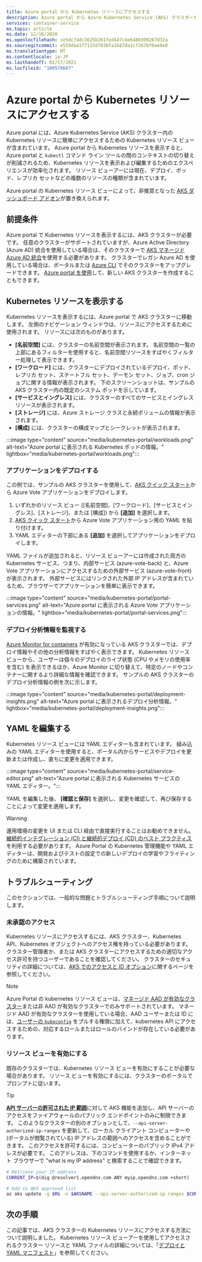 ```yaml
---
title: Azure portal から Kubernetes リソースにアクセスする
description: Azure portal から Azure Kubernetes Service (AKS) クラスターを管理するために Kubernetes リソースを操作する方法について説明します。
services: container-service
ms.topic: article
ms.date: 12/16/2020
ms.openlocfilehash: ce5dc74dc3625b2b1fed447c4e6480308267d32a
ms.sourcegitcommit: e559daa1f7115d703bfa1b87da1cf267bf6ae9e8
ms.translationtype: HT
ms.contentlocale: ja-JP
ms.lasthandoff: 02/17/2021
ms.locfileid: "100578687"
---
```

# <a name="access-kubernetes-resources-from-the-azure-portal"></a>Azure portal から Kubernetes リソースにアクセスする

Azure portal には、Azure Kubernetes Service (AKS) クラスター内の Kubernetes リソースに簡単にアクセスするための Kubernetes リソース ビューが含まれています。 Azure portal から Kubernetes リソースを表示すると、Azure portal と `kubectl` コマンド ライン ツールの間のコンテキストの切り替えが削減されるため、Kubernetes リソースを表示および編集するためのエクスペリエンスが効率化されます。 リソース ビューアーには現在、デプロイ、ポッド、レプリカ セットなどの複数のリソースの種類が含まれています。

Azure portal の Kubernetes リソース ビューによって、非推奨となった [AKS ダッシュボード アドオン][kubernetes-dashboard]が置き換えられます。

## <a name="prerequisites"></a>前提条件

Azure portal で Kubernetes リソースを表示するには、AKS クラスターが必要です。 任意のクラスターがサポートされていますが、Azure Active Directory (Azure AD) 統合を使用している場合は、そのクラスターで [AKS マネージド Azure AD 統合][aks-managed-aad]を使用する必要があります。 クラスターでレガシ Azure AD を使用している場合は、ポータルまたは [Azure CLI][cli-aad-upgrade] でそのクラスターをアップグレードできます。 [Azure portal を使用][portal-cluster]して、新しい AKS クラスターを作成することもできます。

## <a name="view-kubernetes-resources"></a>Kubernetes リソースを表示する

Kubernetes リソースを表示するには、Azure portal で AKS クラスターに移動します。 左側のナビゲーション ウィンドウは、リソースにアクセスするために使用されます。 リソースには次のものがあります。

- **[名前空間]** には、クラスターの名前空間が表示されます。 名前空間の一覧の上部にあるフィルターを使用すると、名前空間リソースをすばやくフィルター処理して表示できます。
- **[ワークロード]** には、クラスターにデプロイされているデプロイ、ポッド、レプリカ セット、ステートフル セット、デーモン セット、ジョブ、cron ジョブに関する情報が表示されます。 下のスクリーンショットは、サンプルの AKS クラスター内の既定のシステム ポッドを示しています。
- **[サービスとイングレス]** には、クラスターのすべてのサービスとイングレス リソースが表示されます。
- **[ストレージ]** には、Azure ストレージ クラスと永続ボリュームの情報が表示されます。
- **[構成]** には、クラスターの構成マップとシークレットが表示されます。

:::image type="content" source="media/kubernetes-portal/workloads.png" alt-text="Azure portal に表示される Kubernetes ポッドの情報。" lightbox="media/kubernetes-portal/workloads.png":::

### <a name="deploy-an-application"></a>アプリケーションをデプロイする

この例では、サンプルの AKS クラスターを使用して、[AKS クイック スタート][portal-quickstart]から Azure Vote アプリケーションをデプロイします。

1. いずれかのリソース ビュー ([名前空間]、[ワークロード]、[サービスとイングレス]、[ストレージ]、または [構成]) から **[追加]** を選択します。
1. [AKS クイック スタート][portal-quickstart]から Azure Vote アプリケーション用の YAML を貼り付けます。
1. YAML エディターの下部にある **[追加]** を選択してアプリケーションをデプロイします。 

YAML ファイルが追加されると、リソース ビューアーには作成された両方の Kubernetes サービス、つまり、内部サービス (azure-vote-back) と、Azure Vote アプリケーションにアクセスするための外部サービス (azure-vote-front) が表示されます。 外部サービスにはリンクされた外部 IP アドレスが含まれているため、ブラウザーでアプリケーションを簡単に表示できます。

:::image type="content" source="media/kubernetes-portal/portal-services.png" alt-text="Azure portal に表示される Azure Vote アプリケーションの情報。" lightbox="media/kubernetes-portal/portal-services.png":::

### <a name="monitor-deployment-insights"></a>デプロイ分析情報を監視する

[Azure Monitor for containers][enable-monitor] が有効になっている AKS クラスターでは、デプロイ情報やその他の分析情報をすばやく表示できます。 Kubernetes リソース ビューから、ユーザーは個々のデプロイのライブ状態 (CPU やメモリの使用率を含む) を表示できるほか、Azure Monitor に切り替えて、特定のノードやコンテナーに関するより詳細な情報を確認できます。 サンプルの AKS クラスターのデプロイ分析情報の例を次に示します。

:::image type="content" source="media/kubernetes-portal/deployment-insights.png" alt-text="Azure portal に表示されるデプロイ分析情報。" lightbox="media/kubernetes-portal/deployment-insights.png":::

## <a name="edit-yaml"></a>YAML を編集する

Kubernetes リソース ビューには YAML エディターも含まれています。 組み込みの YAML エディターを使用すると、ポータル内からサービスやデプロイを更新または作成し、直ちに変更を適用できます。

:::image type="content" source="media/kubernetes-portal/service-editor.png" alt-text="Azure portal に表示される Kubernetes サービスの YAML エディター。":::

YAML を編集した後、 **[確認と保存]** を選択し、変更を確認して、再び保存することによって変更を適用します。

>[!WARNING]
> 運用環境の変更を UI または CLI 経由で直接実行することはお勧めできません。[継続的インテグレーション (CI) と継続的デプロイ (CD) のベスト プラクティス](kubernetes-action.md)を利用する必要があります。 Azure Portal の Kubernetes 管理機能や YAML エディターは、開発およびテストの設定での新しいデプロイの学習やフライティングのために構築されています。

## <a name="troubleshooting"></a>トラブルシューティング

このセクションでは、一般的な問題とトラブルシューティング手順について説明します。

### <a name="unauthorized-access"></a>未承認のアクセス

Kubernetes リソースにアクセスするには、AKS クラスター、Kubernetes API、Kubernetes オブジェクトへのアクセス権を持っている必要があります。 クラスター管理者か、または AKS クラスターにアクセスするための適切なアクセス許可を持つユーザーであることを確認してください。 クラスターのセキュリティの詳細については、[AKS でのアクセスと ID オプション][concepts-identity]に関するページを参照してください。

>[!NOTE]
> Azure Portal の kubernetes リソース ビューは、[マネージド AAD が有効なクラスター](managed-aad.md)または非 AAD が有効なクラスターでのみサポートされています。 マネージド AAD が有効なクラスターを使用している場合、AAD ユーザーまたは ID には、[ユーザーの `kubeconfig`](control-kubeconfig-access.md) をプルする権限に加えて、kubernetes API にアクセスするための、対応するロールまたはロールのバインドが存在している必要があります。

### <a name="enable-resource-view"></a>リソース ビューを有効にする

既存のクラスターでは、Kubernetes リソース ビューを有効にすることが必要な場合があります。 リソース ビューを有効にするには、クラスターのポータルでプロンプトに従います。

> [!TIP]
> [**API サーバーの許可された IP 範囲**](api-server-authorized-ip-ranges.md)に対して AKS 機能を追加し、API サーバーのアクセスをファイアウォールのパブリック エンドポイントのみに制限できます。 このようなクラスターの別のオプションとして、`--api-server-authorized-ip-ranges` を更新して、ローカル クライアント コンピューターや (ポータルが閲覧されている) IP アドレスの範囲へのアクセスを含めることができます。 このアクセスを許可するには、コンピューターのパブリック IPv4 アドレスが必要です。 このアドレスは、下のコマンドを使用するか、インターネット ブラウザーで "what is my IP address" と検索することで確認できます。
```bash
# Retrieve your IP address
CURRENT_IP=$(dig @resolver1.opendns.com ANY myip.opendns.com +short)

# Add to AKS approved list
az aks update -g $RG -n $AKSNAME --api-server-authorized-ip-ranges $CURRENT_IP/32

```

## <a name="next-steps"></a>次の手順

この記事では、AKS クラスターの Kubernetes リソースにアクセスする方法について説明しました。 Kubernetes リソース ビューアーを使用してアクセスされるクラスター リソースと YAML ファイルの詳細については、「[デプロイと YAML マニフェスト][deployments]」を参照してください。

<!-- LINKS - internal -->
[kubernetes-dashboard]: kubernetes-dashboard.md
[concepts-identity]: concepts-identity.md
[portal-quickstart]: kubernetes-walkthrough-portal.md#run-the-application
[deployments]: concepts-clusters-workloads.md#deployments-and-yaml-manifests
[aks-managed-aad]: managed-aad.md
[cli-aad-upgrade]: managed-aad.md#upgrading-to-aks-managed-azure-ad-integration
[enable-monitor]: ../azure-monitor/containers/container-insights-enable-existing-clusters.md
[portal-cluster]: kubernetes-walkthrough-portal.md